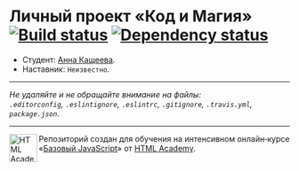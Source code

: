 # Личный проект «Код и Магия» [![Build status][travis-image]][travis-url] [![Dependency status][dependency-image]][dependency-url]

* Студент: [Анна Кащеева](https://up.htmlacademy.ru/javascript/5/user/145263).
* Наставник: `Неизвестно`.

---

_Не удаляйте и не обращайте внимание на файлы:_<br>
_`.editorconfig`, `.eslintignore`, `.eslintrc`, `.gitignore`, `.travis.yml`, `package.json`._

---

<a href="https://htmlacademy.ru/intensive/javascript"><img align="left" width="50" height="50" title="HTML Academy" src="https://up.htmlacademy.ru/static/img/intensive/javascript/logo-for-github.svg"></a>

Репозиторий создан для обучения на интенсивном онлайн‑курсе «[Базовый JavaScript](https://htmlacademy.ru/intensive/javascript)» от [HTML Academy](https://htmlacademy.ru).

[travis-image]: https://travis-ci.org/htmlacademy-javascript/145263-code-and-magick.svg?branch=master
[travis-url]: https://travis-ci.org/htmlacademy-javascript/145263-code-and-magick
[dependency-image]: https://david-dm.org/htmlacademy-javascript/145263-code-and-magick.svg?style=flat-square
[dependency-url]: https://david-dm.org/htmlacademy-javascript/145263-code-and-magick
